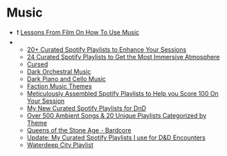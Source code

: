 # Music

* ❗ [Lessons From Film On How To Use Music](https://www.reddit.com/r/DnDBehindTheScreen/comments/bah952/lessons_from_film_on_how_to_use_music_in_dungeons/)
* * [20+ Curated Spotify Playlists to Enhance Your Sessions](https://www.reddit.com/r/DungeonMasters/comments/k0j6y7/20_curated_spotify_playlists_to_enhance_your_dd/)
  * [24 Curated Spotify Playlists to Get the Most Immersive Atmosphere](https://www.reddit.com/r/DnDPlaylist/comments/kxa068/24_curated_spotify_playlists_to_get_the_most/)
  * [Cursed](https://www.reddit.com/r/DnDPlaylist/comments/kkirh0/cursed_the_soul_of_dark_1_hour_of_epic_dark/)
  * [Dark Orchestral Music](https://www.reddit.com/r/DnDPlaylist/comments/kuj64c/dark_orchestral_music_the_forgotten_war_hi_this/)
  * [Dark Piano and Cello Music](https://www.reddit.com/r/DnDPlaylist/comments/kp1ca5/dark_piano_and_cello_music_the_bane_of_my/)
  * [Faction Music Themes](https://www.reddit.com/r/WaterdeepDragonHeist/comments/iqd5ix/help_with_music/)
  * [Meticulously Assembled Spotify Playlists to Help you Score 100 On Your Session](https://www.reddit.com/r/DnD/comments/jk9aiu/meticulously_assembled_spotify_playlists_to_help/)
  * [My New Curated Spotify Playlists for DnD](https://www.reddit.com/r/DnDBehindTheScreen/comments/d0gmvb/my_new_curated_spotify_playlists_for_dnd_fantasy/)
  * [Over 500 Ambient Songs & 20 Unique Playlists Categorized by Theme](https://www.reddit.com/r/DnDPlaylist/comments/jza1vo/over_500_ambient_songs_20_unique_playlists/)
  * [Queens of the Stone Age - Bardcore](https://www.reddit.com/r/DnDPlaylist/comments/jyaza2/queens_of_the_stone_age_no_one_knows_medieval/)
  * [Update: My Curated Spotify Playlists I use for D&D Encounters](https://www.reddit.com/r/DnDBehindTheScreen/comments/9l0x15/another_update_my_curated_spotify_playlists_i_use/)
  * [Waterdeep City Playlist](https://www.reddit.com/r/WaterdeepDragonHeist/comments/jkzhjh/i_just_wanted_to_share_my_waterdeep_city_playlist/)

